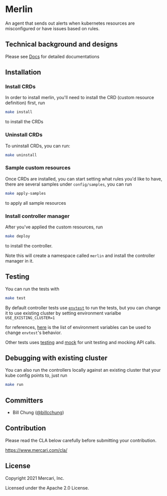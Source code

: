 # Merlin

An agent that sends out alerts when kubernetes resources are misconfigured or have issues based on rules.

## Technical background and designs

Please see [Docs](https://github.com/mercari/merlin/tree/master/docs) for detailed documentations


## Installation

### Install CRDs
In order to install merlin, you'll need to install the CRD (custom resource definition) first, run

```bash
make install
```  
to install the CRDs

### Uninstall CRDs
To uninstall CRDs, you can run:
```bash
make uninstall
```

### Sample custom resources
Once CRDs are installed, you can start setting what rules you'd like to have, there are several samples under `config/samples`, 
you can run 
```bash
make apply-samples
```
to apply all sample resources

### Install controller manager
After you've applied the custom resources, run
```bash
make deploy
``` 
to install the controller.

Note this will create a namespace called `merlin` and install the controller manager in it.


## Testing
You can run the tests with 
```bash
make test
```

By default controller tests use [`envtest`](https://github.com/kubernetes-sigs/controller-runtime/tree/master/pkg/envtest)
to run the tests, but you can change it to use existing cluster by setting environment varialbe `USE_EXISTING_CLUSTER=1`

for references, [here](https://github.com/kubernetes-sigs/controller-runtime/blob/528cd19ee0de5d4732234566f756ef75f8c5ce77/pkg/envtest/server.go#L37-L45) 
is the list of environment variables can be used to change `envtest`'s behavior.

Other tests uses [testing](https://golang.org/pkg/testing/) and [mock](https://github.com/golang/mock) for unit testing and mocking API calls. 

## Debugging with existing cluster
You can also run the controllers locally against an existing cluster that your kube config points to, just run 
```bash
make run
``` 


## Committers

 * Bill Chung ([@billcchung](https://github.com/billcchung))

## Contribution

Please read the CLA below carefully before submitting your contribution.

https://www.mercari.com/cla/

## License

Copyright 2021 Mercari, Inc.

Licensed under the Apache 2.0 License.
